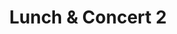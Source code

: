---
slug: lunch-concert-2
type: event
event_type: Concert
title: Lunch & Concert 2
venue: Nar Café der Kunsten
date_time: 'Friday, April 21st, Doors 12:45 / Show: 13:00'
schedule:
    -   time: t12:45
        item: Doors & Grab Lunch
    -   time: t13:00
        item: $colorscape-dipincode
    -   time: t13:20
        item: $codeklavier-the-nieuw-ballet
    -   time: t13:35
        item: End of Concert
---